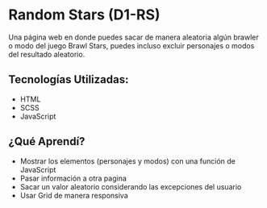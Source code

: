 # Random Stars (D1-RS)
Una página web en donde puedes sacar de manera aleatoria algún brawler o modo del juego Brawl Stars, puedes incluso excluir personajes o modos del resultado aleatorio.

## Tecnologías Utilizadas:
- HTML
- SCSS	
- JavaScript 

## ¿Qué Aprendí?
- Mostrar los elementos (personajes y modos) con una función de JavaScript
- Pasar información a otra pagina
- Sacar un valor aleatorio considerando las excepciones del usuario
- Usar Grid de manera responsiva
